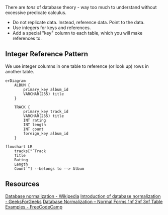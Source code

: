 There are *tons* of database theory - way too much to understand without excessive predicate calculus.

- Do not replicate data. Instead, reference data. Point to the data.
- Use integers for keys and references.
- Add a special "key" column to each table, which you will make references to.

## Integer Reference Pattern

We use integer columns in one table to reference (or look up) rows in another table.

```mermaid
erDiagram
    ALBUM {
        primary_key album_id 
        VARCHAR(255) title
    }

    TRACK {
        primary_key track_id 
        VARCHAR(255) title
        INT rating
        INT length
        INT count
        foreign_key album_id
    }
```
```mermaid
flowchart LR
    tracks["`Track
    Title
    Rating
    Length
    Count`"] --belongs to --> Album
```
## Resources

[Database normalization - Wikipedia](https://en.wikipedia.org/wiki/Database_normalization)
[Introduction of database normalization - GeeksForGeeks](https://www.geeksforgeeks.org/introduction-of-database-normalization/)
[Database Normalization – Normal Forms 1nf 2nf 3nf Table Examples - FreeCodeCamp](https://www.freecodecamp.org/news/database-normalization-1nf-2nf-3nf-table-examples/)

